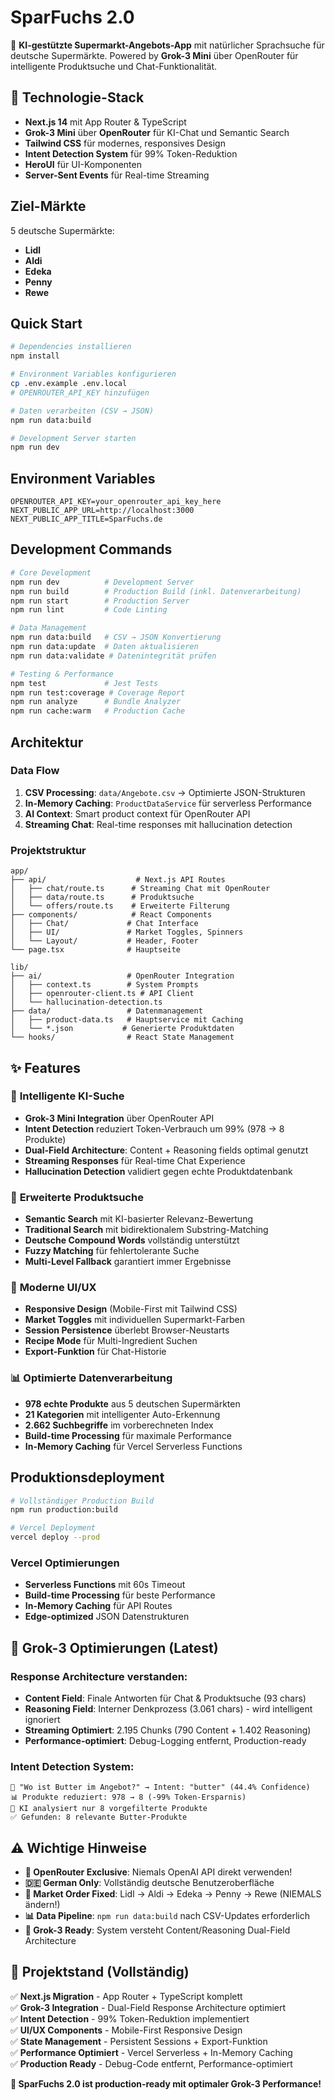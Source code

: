 # SparFuchs 2.0

🧠 **KI-gestützte Supermarkt-Angebots-App** mit natürlicher Sprachsuche für deutsche Supermärkte. Powered by **Grok-3 Mini** über OpenRouter für intelligente Produktsuche und Chat-Funktionalität.

## 🚀 Technologie-Stack

- **Next.js 14** mit App Router & TypeScript
- **Grok-3 Mini** über **OpenRouter** für KI-Chat und Semantic Search
- **Tailwind CSS** für modernes, responsives Design
- **Intent Detection System** für 99% Token-Reduktion
- **HeroUI** für UI-Komponenten
- **Server-Sent Events** für Real-time Streaming

## Ziel-Märkte

5 deutsche Supermärkte:
- **Lidl** 
- **Aldi** 
- **Edeka** 
- **Penny** 
- **Rewe** 

## Quick Start

```bash
# Dependencies installieren
npm install

# Environment Variables konfigurieren
cp .env.example .env.local
# OPENROUTER_API_KEY hinzufügen

# Daten verarbeiten (CSV → JSON)
npm run data:build

# Development Server starten
npm run dev
```

## Environment Variables

```env
OPENROUTER_API_KEY=your_openrouter_api_key_here
NEXT_PUBLIC_APP_URL=http://localhost:3000
NEXT_PUBLIC_APP_TITLE=SparFuchs.de
```

## Development Commands

```bash
# Core Development
npm run dev          # Development Server
npm run build        # Production Build (inkl. Datenverarbeitung)
npm run start        # Production Server
npm run lint         # Code Linting

# Data Management
npm run data:build   # CSV → JSON Konvertierung
npm run data:update  # Daten aktualisieren
npm run data:validate # Datenintegrität prüfen

# Testing & Performance
npm test             # Jest Tests
npm run test:coverage # Coverage Report
npm run analyze      # Bundle Analyzer
npm run cache:warm   # Production Cache
```

## Architektur

### Data Flow
1. **CSV Processing**: `data/Angebote.csv` → Optimierte JSON-Strukturen
2. **In-Memory Caching**: `ProductDataService` für serverless Performance
3. **AI Context**: Smart product context für OpenRouter API
4. **Streaming Chat**: Real-time responses mit hallucination detection

### Projektstruktur

```
app/
├── api/                    # Next.js API Routes
│   ├── chat/route.ts      # Streaming Chat mit OpenRouter
│   ├── data/route.ts      # Produktsuche
│   └── offers/route.ts    # Erweiterte Filterung
├── components/            # React Components
│   ├── Chat/             # Chat Interface
│   ├── UI/               # Market Toggles, Spinners
│   └── Layout/           # Header, Footer
└── page.tsx              # Hauptseite

lib/
├── ai/                   # OpenRouter Integration
│   ├── context.ts        # System Prompts
│   ├── openrouter-client.ts # API Client
│   └── hallucination-detection.ts
├── data/                 # Datenmanagement
│   ├── product-data.ts   # Hauptservice mit Caching
│   └── *.json           # Generierte Produktdaten
└── hooks/                # React State Management
```

## ✨ Features

### 🧠 **Intelligente KI-Suche**
- **Grok-3 Mini Integration** über OpenRouter API
- **Intent Detection** reduziert Token-Verbrauch um 99% (978 → 8 Produkte)
- **Dual-Field Architecture**: Content + Reasoning fields optimal genutzt
- **Streaming Responses** für Real-time Chat Experience
- **Hallucination Detection** validiert gegen echte Produktdatenbank

### 🎯 **Erweiterte Produktsuche**
- **Semantic Search** mit KI-basierter Relevanz-Bewertung
- **Traditional Search** mit bidirektionalem Substring-Matching
- **Deutsche Compound Words** vollständig unterstützt
- **Fuzzy Matching** für fehlertolerante Suche
- **Multi-Level Fallback** garantiert immer Ergebnisse

### 🎨 **Moderne UI/UX**
- **Responsive Design** (Mobile-First mit Tailwind CSS)
- **Market Toggles** mit individuellen Supermarkt-Farben
- **Session Persistence** überlebt Browser-Neustarts
- **Recipe Mode** für Multi-Ingredient Suchen
- **Export-Funktion** für Chat-Historie

### 📊 **Optimierte Datenverarbeitung**
- **978 echte Produkte** aus 5 deutschen Supermärkten
- **21 Kategorien** mit intelligenter Auto-Erkennung
- **2.662 Suchbegriffe** im vorberechneten Index
- **Build-time Processing** für maximale Performance
- **In-Memory Caching** für Vercel Serverless Functions

## Produktionsdeployment

```bash
# Vollständiger Production Build
npm run production:build

# Vercel Deployment
vercel deploy --prod
```

### Vercel Optimierungen
- **Serverless Functions** mit 60s Timeout
- **Build-time Processing** für beste Performance
- **In-Memory Caching** für API Routes
- **Edge-optimized** JSON Datenstrukturen

## 🎯 **Grok-3 Optimierungen (Latest)**

### **Response Architecture verstanden:**
- **Content Field**: Finale Antworten für Chat & Produktsuche (93 chars)
- **Reasoning Field**: Interner Denkprozess (3.061 chars) - wird intelligent ignoriert
- **Streaming Optimiert**: 2.195 Chunks (790 Content + 1.402 Reasoning)
- **Performance-optimiert**: Debug-Logging entfernt, Production-ready

### **Intent Detection System:**
```
🎯 "Wo ist Butter im Angebot?" → Intent: "butter" (44.4% Confidence)
📊 Produkte reduziert: 978 → 8 (-99% Token-Ersparnis)
🤖 KI analysiert nur 8 vorgefilterte Produkte
✅ Gefunden: 8 relevante Butter-Produkte
```

## ⚠️ **Wichtige Hinweise**

- **🚫 OpenRouter Exclusive**: Niemals OpenAI API direkt verwenden!
- **🇩🇪 German Only**: Vollständig deutsche Benutzeroberfläche
- **🏪 Market Order Fixed**: Lidl → Aldi → Edeka → Penny → Rewe (NIEMALS ändern!)
- **📊 Data Pipeline**: `npm run data:build` nach CSV-Updates erforderlich
- **🔄 Grok-3 Ready**: System versteht Content/Reasoning Dual-Field Architecture

## 🎉 **Projektstand (Vollständig)**

✅ **Next.js Migration** - App Router + TypeScript komplett  
✅ **Grok-3 Integration** - Dual-Field Response Architecture optimiert  
✅ **Intent Detection** - 99% Token-Reduktion implementiert  
✅ **UI/UX Components** - Mobile-First Responsive Design  
✅ **State Management** - Persistent Sessions + Export-Funktion  
✅ **Performance Optimiert** - Vercel Serverless + In-Memory Caching  
✅ **Production Ready** - Debug-Code entfernt, Performance-optimiert

**🚀 SparFuchs 2.0 ist production-ready mit optimaler Grok-3 Performance!**